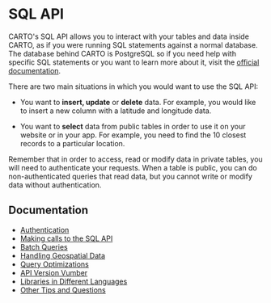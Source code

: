 # SQL API

CARTO's SQL API allows you to interact with your tables and data inside CARTO, as if you were running SQL statements against a normal database. The database behind CARTO is PostgreSQL so if you need help with specific SQL statements or you want to learn more about it, visit the [official documentation](http://www.postgresql.org/docs/9.1/static/sql.html).

There are two main situations in which you would want to use the SQL API:

- You want to **insert, update** or **delete** data. For example, you would like to insert a new column with a latitude and longitude data.

- You want to **select** data from public tables in order to use it on your website or in your app. For example, you need to find the 10 closest records to a particular location.

Remember that in order to access, read or modify data in private tables, you will need to authenticate your requests. When a table is public, you can do non-authenticated queries that read data, but you cannot write or modify data without authentication.

## Documentation

* [Authentication](authentication.md)
* [Making calls to the SQL API](making_calls.md)
* [Batch Queries](sql_batch_api.md)
* [Handling Geospatial Data](handling_geospatial_data.md)
* [Query Optimizations](query_optimizations.md)
* [API Version Vumber](version.md)
* [Libraries in Different Languages](libraries_support.md)
* [Other Tips and Questions](tips_and_tricks.md)
